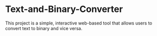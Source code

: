 # Text-and-Binary-Converter
This project is a simple, interactive web-based tool that allows users to convert text to binary and vice versa.
